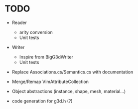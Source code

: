 # TODO

- Reader
    - arity conversion
    - Unit tests
- Writer
    - Inspire from BigG3dWriter
    - Unit tests

- Replace Associations.cs/Semantics.cs with documentation
- Merge/Remap VimAttributeCollection
- Object abstractions (instance, shape, mesh, material...)
- code generation for g3d.h (?)

